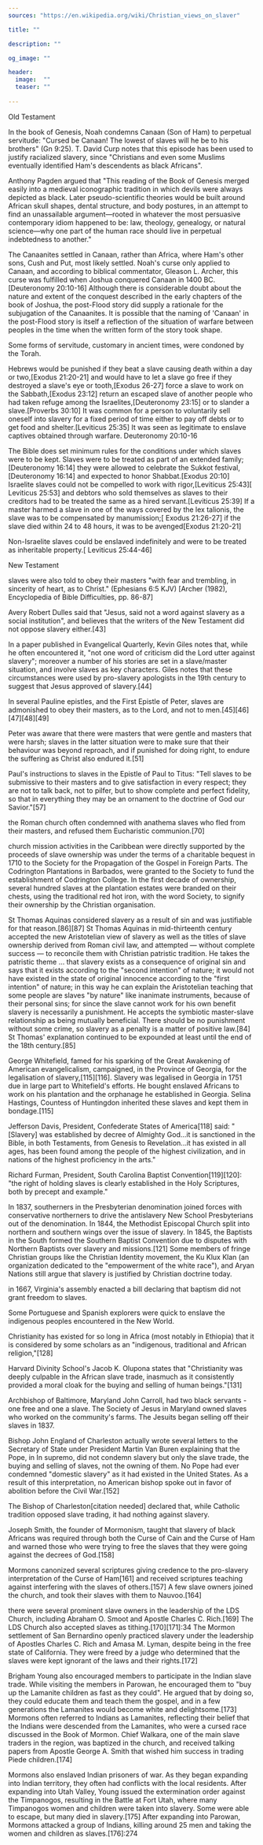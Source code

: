 ```yaml
---
sources: "https://en.wikipedia.org/wiki/Christian_views_on_slaver"

title: ""

description: ""

og_image: ""

header:
  image:  ""
  teaser: ""
  
---
```


Old Testament

In the book of Genesis, Noah condemns Canaan (Son of Ham) to perpetual servitude: "Cursed be Canaan! The lowest of slaves will he be to his brothers" (Gn 9:25). T. David Curp notes that this episode has been used to justify racialized slavery, since "Christians and even some Muslims eventually identified Ham's descendents as black Africans".

Anthony Pagden argued that "This reading of the Book of Genesis merged easily into a medieval iconographic tradition in which devils were always depicted as black. Later pseudo-scientific theories would be built around African skull shapes, dental structure, and body postures, in an attempt to find an unassailable argument—rooted in whatever the most persuasive contemporary idiom happened to be: law, theology, genealogy, or natural science—why one part of the human race should live in perpetual indebtedness to another."

The Canaanites settled in Canaan, rather than Africa, where Ham's other sons, Cush and Put, most likely settled. Noah's curse only applied to Canaan, and according to biblical commentator, Gleason L. Archer, this curse was fulfilled when Joshua conquered Canaan in 1400 BC.[Deuteronomy 20:10-16] Although there is considerable doubt about the nature and extent of the conquest described in the early chapters of the book of Joshua, the post-Flood story did supply a rationale for the subjugation of the Canaanites. It is possible that the naming of 'Canaan' in the post-Flood story is itself a reflection of the situation of warfare between peoples in the time when the written form of the story took shape.

Some forms of servitude, customary in ancient times, were condoned by the Torah.

Hebrews would be punished if they beat a slave causing death within a day or two,[Exodus 21:20-21] and would have to let a slave go free if they destroyed a slave's eye or tooth,[Exodus 26-27] force a slave to work on the Sabbath,[Exodus 23:12] return an escaped slave of another people who had taken refuge among the Israelites,[Deuteronomy 23:15] or to slander a slave.[Proverbs 30:10] It was common for a person to voluntarily sell oneself into slavery for a fixed period of time either to pay off debts or to get food and shelter.[Leviticus 25:35] It was seen as legitimate to enslave captives obtained through warfare.  Deuteronomy 20:10-16

The Bible does set minimum rules for the conditions under which slaves were to be kept. Slaves were to be treated as part of an extended family;[Deuteronomy 16:14] they were allowed to celebrate the Sukkot festival,[Deuteronomy 16:14] and expected to honor Shabbat.[Exodus 20:10] Israelite slaves could not be compelled to work with rigor,[Leviticus 25:43][ Leviticus 25:53] and debtors who sold themselves as slaves to their creditors had to be treated the same as a hired servant.[Leviticus 25:39] If a master harmed a slave in one of the ways covered by the lex talionis, the slave was to be compensated by manumission;[ Exodus 21:26-27] if the slave died within 24 to 48 hours, it was to be avenged[Exodus 21:20-21]

Non-Israelite slaves could be enslaved indefinitely and were to be treated as inheritable property.[ Leviticus 25:44-46] 


New Testament

slaves were also told to obey their masters "with fear and trembling, in sincerity of heart, as to Christ." (Ephesians 6:5 KJV) [Archer (1982), Encyclopedia of Bible Difficulties, pp. 86-87]

Avery Robert Dulles said that "Jesus, said not a word against slavery as a social institution", and believes that the writers of the New Testament did not oppose slavery either.[43]

In a paper published in Evangelical Quarterly, Kevin Giles notes that, while he often encountered it, "not one word of criticism did the Lord utter against slavery"; moreover a number of his stories are set in a slave/master situation, and involve slaves as key characters. Giles notes that these circumstances were used by pro-slavery apologists in the 19th century to suggest that Jesus approved of slavery.[44]

In several Pauline epistles, and the First Epistle of Peter, slaves are admonished to obey their masters, as to the Lord, and not to men.[45][46][47][48][49]

Peter was aware that there were masters that were gentle and masters that were harsh; slaves in the latter situation were to make sure that their behaviour was beyond reproach, and if punished for doing right, to endure the suffering as Christ also endured it.[51]

Paul's instructions to slaves in the Epistle of Paul to Titus: "Tell slaves to be submissive to their masters and to give satisfaction in every respect; they are not to talk back, not to pilfer, but to show complete and perfect fidelity, so that in everything they may be an ornament to the doctrine of God our Savior."[57]

the Roman church often condemned with anathema slaves who fled from their masters, and refused them Eucharistic communion.[70]

church mission activities in the Caribbean were directly supported by the proceeds of slave ownership was under the terms of a charitable bequest in 1710 to the Society for the Propagation of the Gospel in Foreign Parts. The Codrington Plantations in Barbados, were granted to the Society to fund the establishment of Codrington College. In the first decade of ownership, several hundred slaves at the plantation estates were branded on their chests, using the traditional red hot iron, with the word Society, to signify their ownership by the Christian organisation.


St Thomas Aquinas considered slavery as a result of sin and was justifiable for that reason.[86][87]
St Thomas Aquinas in mid-thirteenth century accepted the new Aristotelian view of slavery as well as the titles of slave ownership derived from Roman civil law, and attempted — without complete success — to reconcile them with Christian patristic tradition. He takes the patristic theme ... that slavery exists as a consequence of original sin and says that it exists according to the "second intention" of nature; it would not have existed in the state of original innocence according to the "first intention" of nature; in this way he can explain the Aristotelian teaching that some people are slaves "by nature" like inanimate instruments, because of their personal sins; for since the slave cannot work for his own benefit slavery is necessarily a punishment. He accepts the symbiotic master-slave relationship as being mutually beneficial. There should be no punishment without some crime, so slavery as a penalty is a matter of positive law.[84] St Thomas' explanation continued to be expounded at least until the end of the 18th century.[85]

George Whitefield, famed for his sparking of the Great Awakening of American evangelicalism, campaigned, in the Province of Georgia, for the legalisation of slavery,[115][116]. Slavery was legalised in Georgia in 1751 due in large part to Whitefield's efforts. He bought enslaved Africans to work on his plantation and the orphanage he established in Georgia. Selina Hastings, Countess of Huntingdon inherited these slaves and kept them in bondage.[115]

Jefferson Davis, President, Confederate States of America[118] said: "[Slavery] was established by decree of Almighty God...it is sanctioned in the Bible, in both Testaments, from Genesis to Revelation...it has existed in all ages, has been found among the people of the highest civilization, and in nations of the highest proficiency in the arts."


Richard Furman, President, South Carolina Baptist Convention[119][120]: "the right of holding slaves is clearly established in the Holy Scriptures, both by precept and example."

In 1837, southerners in the Presbyterian denomination joined forces with conservative northerners to drive the antislavery New School Presbyterians out of the denomination. In 1844, the Methodist Episcopal Church split into northern and southern wings over the issue of slavery. In 1845, the Baptists in the South formed the Southern Baptist Convention due to disputes with Northern Baptists over slavery and missions.[121]
Some members of fringe Christian groups like the Christian Identity movement, the Ku Klux Klan (an organization dedicated to the "empowerment of the white race"), and Aryan Nations still argue that slavery is justified by Christian doctrine today.


in 1667, Virginia's assembly enacted a bill declaring that baptism did not grant freedom to slaves.

Some Portuguese and Spanish explorers were quick to enslave the indigenous peoples encountered in the New World. 

Christianity has existed for so long in Africa (most notably in Ethiopia) that it is considered by some scholars as an "indigenous, traditional and African religion,"[128]

Harvard Divinity School's Jacob K. Olupona states that "Christianity was deeply culpable in the African slave trade, inasmuch as it consistently provided a moral cloak for the buying and selling of human beings."[131]

Archbishop of Baltimore, Maryland John Carroll, had two black servants - one free and one a slave. The Society of Jesus in Maryland owned slaves who worked on the community's farms. The Jesuits began selling off their slaves in 1837. 

Bishop John England of Charleston actually wrote several letters to the Secretary of State under President Martin Van Buren explaining that the Pope, in In supremo, did not condemn slavery but only the slave trade, the buying and selling of slaves, not the owning of them. No Pope had ever condemned "domestic slavery" as it had existed in the United States. As a result of this interpretation, no American bishop spoke out in favor of abolition before the Civil War.[152]

The Bishop of Charleston[citation needed] declared that, while Catholic tradition opposed slave trading, it had nothing against slavery.

Joseph Smith, the founder of Mormonism, taught that slavery of black Africans was required through both the Curse of Cain and the Curse of Ham and warned those who were trying to free the slaves that they were going against the decrees of God.[158] 

Mormons canonized several scriptures giving credence to the pro-slavery interpretation of the Curse of Ham[161] and received scriptures teaching against interfering with the slaves of others.[157] A few slave owners joined the church, and took their slaves with them to Nauvoo.[164]

there were several prominent slave owners in the leadership of the LDS Church, including Abraham O. Smoot and Apostle Charles C. Rich.[169] The LDS Church also accepted slaves as tithing.[170][171]:34 The Mormon settlement of San Bernardino openly practiced slavery under the leadership of Apostles Charles C. Rich and Amasa M. Lyman, despite being in the free state of California. They were freed by a judge who determined that the slaves were kept ignorant of the laws and their rights.[172]

Brigham Young also encouraged members to participate in the Indian slave trade. While visiting the members in Parowan, he encouraged them to "buy up the Lamanite children as fast as they could". He argued that by doing so, they could educate them and teach them the gospel, and in a few generations the Lamanites would become white and delightsome.[173] Mormons often referred to Indians as Lamanites, reflecting their belief that the Indians were descended from the Lamanites, who were a cursed race discussed in the Book of Mormon. Chief Walkara, one of the main slave traders in the region, was baptized in the church, and received talking papers from Apostle George A. Smith that wished him success in trading Piede children.[174]


Mormons also enslaved Indian prisoners of war. As they began expanding into Indian territory, they often had conflicts with the local residents. After expanding into Utah Valley, Young issued the extermination order against the Timpanogos, resulting in the Battle at Fort Utah, where many Timpanogos women and children were taken into slavery. Some were able to escape, but many died in slavery.[175] After expanding into Parowan, Mormons attacked a group of Indians, killing around 25 men and taking the women and children as slaves.[176]:274



